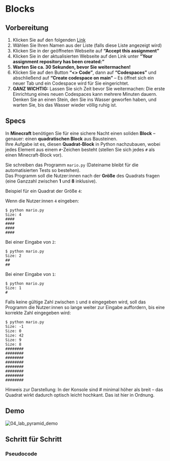 # Blocks

## Vorbereitung
1. Klicken Sie auf den folgenden [Link](https://classroom.github.com/a/s4VcW-Rs)
2. Wählen Sie Ihren Namen aus der Liste (falls diese Liste angezeigt wird)
3. Klicken Sie in der geöffneten Webseite auf **“Accept this assignment”**
4. Klicken Sie in der aktualisierten Webseite auf den Link unter **“Your assignment repository has been created:”**
5. **Warten Sie ca. 30 Sekunden, bevor Sie weitermachen!**
6. Klicken Sie auf den Button **“<> Code”**, dann auf **“Codespaces”** und abschließend auf **“Create codespace on main”** – Es öffnet sich ein neuer Tab und ein Codespace wird für Sie eingerichtet.
7. **GANZ WICHTIG:** Lassen Sie sich Zeit bevor Sie weitermachen: Die erste Einrichtung eines neuen Codespaces kann mehrere Minuten dauern. Denken Sie an einen Stein, den Sie ins Wasser geworfen haben, und warten Sie, bis das Wasser wieder völlig ruhig ist.

## Specs

In **Minecraft** benötigen Sie für eine sichere Nacht einen soliden **Block** – genauer: einen **quadratischen Block** aus Bausteinen.  
Ihre Aufgabe ist es, diesen **Quadrat-Block** in Python nachzubauen, wobei jedes Element aus einem `#`-Zeichen besteht (stellen Sie sich jedes `#` als einen Minecraft-Block vor).

Sie schreiben das Programm `mario.py` (Dateiname bleibt für die automatisierten Tests so bestehen).  
Das Programm soll die Nutzer:innen nach der **Größe** des Quadrats fragen (eine Ganzzahl zwischen **1** und **8** inklusive).

Beispiel für ein Quadrat der Größe `4`:


Wenn die Nutzer:innen `4` eingeben:

~~~shell
$ python mario.py
Size: 4
####
####
####
####
~~~

Bei einer Eingabe von `2`:
~~~shell
$ python mario.py
Size: 2
##
##
~~~~

Bei einer Eingabe von `1`:
~~~shell
$ python mario.py
Size: 1
#
~~~~

Falls keine gültige Zahl zwischen `1` und `8` eingegeben wird, soll das Programm die Nutzer:innen so lange weiter zur Eingabe auffordern, bis eine korrekte Zahl eingegeben wird:

~~~shell
$ python mario.py
Size: -1
Size: 0
Size: 42
Size: 9
Size: 8
########
########
########
########
########
########
########
########
~~~~

Hinweis zur Darstellung: In der Konsole sind # minimal höher als breit – das Quadrat wirkt dadurch optisch leicht hochkant. Das ist hier in Ordnung.

## Demo
![04_lab_pyramid_demo](img/04_demo_mario.gif)

## Schritt für Schritt

### Pseudocode


